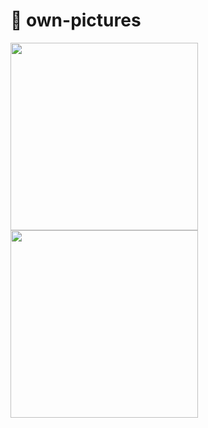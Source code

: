 # 📁 own-pictures

<img src="wales-1.png" alt="" height="300"/>
<img src="wales-2.png" alt="" height="300"/>
